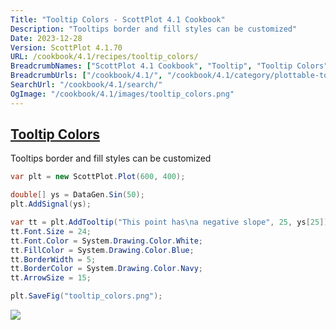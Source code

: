 ```yaml
---
Title: "Tooltip Colors - ScottPlot 4.1 Cookbook"
Description: "Tooltips border and fill styles can be customized"
Date: 2023-12-28
Version: ScottPlot 4.1.70
URL: /cookbook/4.1/recipes/tooltip_colors/
BreadcrumbNames: ["ScottPlot 4.1 Cookbook", "Tooltip", "Tooltip Colors"]
BreadcrumbUrls: ["/cookbook/4.1/", "/cookbook/4.1/category/plottable-tooltip", "/cookbook/4.1/recipes/tooltip_colors/"]
SearchUrl: "/cookbook/4.1/search/"
OgImage: "/cookbook/4.1/images/tooltip_colors.png"
---
```


<h2><a id='tooltip-colors' href='/cookbook/4.1/recipes/tooltip_colors/'>Tooltip Colors</a></h2>

Tooltips border and fill styles can be customized

```cs
var plt = new ScottPlot.Plot(600, 400);

double[] ys = DataGen.Sin(50);
plt.AddSignal(ys);

var tt = plt.AddTooltip("This point has\na negative slope", 25, ys[25]);
tt.Font.Size = 24;
tt.Font.Color = System.Drawing.Color.White;
tt.FillColor = System.Drawing.Color.Blue;
tt.BorderWidth = 5;
tt.BorderColor = System.Drawing.Color.Navy;
tt.ArrowSize = 15;

plt.SaveFig("tooltip_colors.png");
```

<img src='../../images/tooltip_colors.png' class='d-block mx-auto my-5' />



